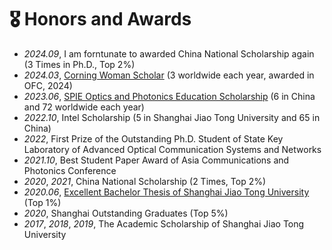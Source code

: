 # 🎖 Honors and Awards
- *2024.09*, I am forntunate to awarded China National Scholarship again (3 Times in Ph.D., Top 2%)
- *2024.03*, [Corning Woman Scholar](https://www.optica.org/foundation/opportunities/scholarships/corningwomenscholars/) (3 worldwide each year, awarded in OFC, 2024) 
- *2023.06*, [SPIE Optics and Photonics Education Scholarship](https://spie.org/membership/student-hub/scholarships/optics-and-photonics-education-scholarships/current-winners) (6 in China and 72 worldwide each year)
- *2022.10*, Intel Scholarship (5 in Shanghai Jiao Tong University and 65 in China)
- *2022*, First Prize of the Outstanding Ph.D. Student of State Key Laboratory of Advanced Optical Communication Systems and Networks 
- *2021.10*, Best Student Paper Award of Asia Communications and Photonics Conference
- *2020*, *2021*, China National Scholarship (2 Times, Top 2%)
- *2020.06*, [Excellent Bachelor Thesis of Shanghai Jiao Tong University](https://sjcg.jwc.sjtu.edu.cn/Index.html) (Top 1%) 
- *2020*, Shanghai Outstanding Graduates (Top 5%)
- *2017*, *2018*, *2019*, The Academic Scholarship of Shanghai Jiao Tong University

